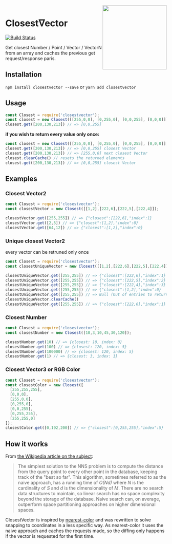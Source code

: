 <img align="right" height="200" width="200" src="http://svgshare.com/i/3J7.svg">

# Closestᐁector
[![Build Status](https://travis-ci.org/meodai/ClosestVector.svg?branch=master)](https://travis-ci.org/meodai/ClosestVector)

Get closest Number / Point / Vector / VectorN from an array and caches the previous get request/response paris.

## Installation
`npm install closestvector --save` or `yarn add closestvector`

## Usage
```javascript
const Closest = require('closestvector');
const closest = new Closest([[255,0,0], [0,255,0], [0,0,255], [0,0,0]]);
closest.get([200,130,213]) // => [0,0,255]
```

**if you wish to return every value only once:**
```javascript
const closest = new Closest([[255,0,0], [0,255,0], [0,0,255], [0,0,0]], true);
closest.get([200,130,213]) // => [0,0,255] closest Vector
closest.get([200,130,213]) // => [255,0,0] next closest Vector
closest.clearCache() // resets the returned elements
closest.get([200,130,213]) // => [0,0,255] closest Vector
``` 

## Examples
### Closest Vector2 
```javascript
const Closest = require('closestvector');
const closestVector = new Closest([[1,2],[222,6],[222,5],[222,4]]);

closestVector.get([255,255]) // => {"closest":[222,6],"index":1}
closestVector.get([2,5]) // => {"closest":[1,2],"index":0}
closestVector.get([64,12]) // => {"closest":[1,2],"index":0}
```

### Unique closest Vector2
every vector can be retruned only once

```javascript
const Closest = require('closestvector');
const closestUniqueVector = new Closest([[1,2],[222,6],[222,5],[222,4]], true);

closestUniqueVector.get([255,255]) // => {"closest":[222,6],"index":1}
closestUniqueVector.get([255,255]) // => {"closest":[222,5],"index":2}
closestUniqueVector.get([255,255]) // => {"closest":[222,4],"index":3}
closestUniqueVector.get([255,255]) // => {"closest":[1,2],"index":0}
closestUniqueVector.get([255,255]) // => Null (Out of entries to return)
closestUniqueVector.clearCache()
closestUniqueVector.get([255,255]) // => {"closest":[222,6],"index":1}

```

### Closest Number
```javascript
const Closest = require('closestvector');
const closestNumber = new Closest([10,3,10,45,30,120]);

closestNumber.get(10) // => {closest: 10, index: 0}
closestNumber.get(100) // => {closest: 120, index: 5}
closestNumber.get(100000) // => {closest: 120, index: 5}
closestNumber.get(1) // => {closest: 3, index: 1}
```

### Closest Vector3 or RGB Color 
```javascript
const Closest = require('closestvector');
const closestColor = new Closest([
  [255,255,255],
  [0,0,0],
  [255,0,0],
  [0,255,0],
  [0,0,255],
  [0,255,255],
  [255,255,0]
]);
closestColor.get([0,192,200]) // => {"closest":[0,255,255],"index":5}
```

## How it works

From [the Wikipedia article on the subject](http://en.wikipedia.org/wiki/Nearest_neighbor_search):
> The simplest solution to the NNS problem is to compute the distance from the query point 
> to every other point in the database, keeping track of the "best so far". This algorithm, 
> sometimes referred to as the naive approach, has a running time of *O(Nd)* where *N* is 
> the cardinality of *S* and *d* is the dimensionality of *M*. There are no search data 
> structures to maintain, so linear search has no space complexity beyond the storage of the 
> database. Naive search can, on average, outperform space partitioning approaches on higher 
> dimensional spaces.

ClosestVector is inspired by [nearest-color] and was rewritten to solve snapping to coordinates in a less specific way. As nearest-color it uses the naive approach and caches the requests made, so the diffing only happens if the vector is requested for the first time.

[nearest-color]: https://github.com/dtao/nearest-color/
